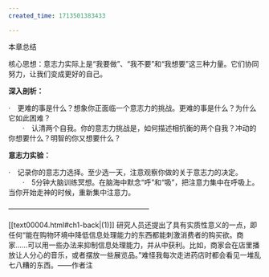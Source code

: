 ```yaml
---
created_time: 1713501383433

---
```

本章总结

核心思想：意志力实际上是“我要做”、“我不要”和“我想要”这三种力量。它们协同努力，让我们变成更好的自己。

**深入剖析：**

·　更难的事是什么？想象你正面临一个意志力的挑战。更难的事是什么？为什么它如此困难？  
　　·　认清两个自我。你的意志力挑战是，如何描述相抗衡的两个自我？冲动的你想要什么？明智的你又想要什么？

**意志力实验：**

·　记录你的意志力选择。至少选一天，注意观察你做的关于意志力的决定。  
　　·　5分钟大脑训练冥想。在脑海中默念“呼”和“吸”，把注意力集中在呼吸上。当你开始走神的时候，重新集中注意力。

————————————————————

[[text00004.html#ch1-back\|(1)]] 研究人员还提出了具有实质性意义的一点，即任何“能在购物环境中降低信息处理能力的东西都能刺激消费者的购买欲。商家……可以用一些办法来抑制信息处理能力，并从中获利。比如，商家会在店里播放让人分心的音乐，或者摆放一些展览品。”难怪我每次走进药店时都会看见一堆乱七八糟的东西。——作者注